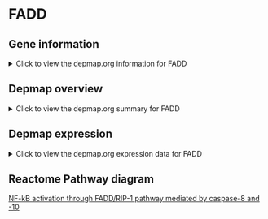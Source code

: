<h1>FADD</h1>

<h2>Gene information</h2>
<details>
  <summary>Click to view the depmap.org information for FADD</summary>
  <iframe src="https://depmap.org/portal/gene/FADD?tab=about" style="border:none;width:100%;height:800px"></iframe>
</details>

<h2>Depmap overview</h2>
<details>
  <summary>Click to view the depmap.org summary for FADD</summary>
  <iframe src="https://depmap.org/portal/gene/FADD?tab=overview" style="border:none;width:100%;height:800px"></iframe>
</details>

<h2>Depmap expression</h2>
<details>
  <summary>Click to view the depmap.org expression data for FADD</summary>
  <iframe src="https://depmap.org/portal/gene/FADD?tab=characterization" style="border:none;width:100%;height:800px"></iframe>
</details>



<h2>Reactome Pathway diagram</h2>
<a href="https://reactome.org/PathwayBrowser/#/R-HSA-933543">NF-kB activation through FADD/RIP-1 pathway mediated by caspase-8 and -10</a>



